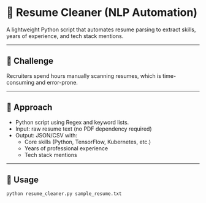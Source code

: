 # 📌 Resume Cleaner (NLP Automation)

A lightweight Python script that automates resume parsing to extract skills, years of experience, and tech stack mentions.

---

## 🔹 Challenge
Recruiters spend hours manually scanning resumes, which is time-consuming and error-prone.

---

## 🔹 Approach
- Python script using Regex and keyword lists.
- Input: raw resume text (no PDF dependency required)
- Output: JSON/CSV with:
  - Core skills (Python, TensorFlow, Kubernetes, etc.)
  - Years of professional experience
  - Tech stack mentions

---

## 🔹 Usage
```bash
python resume_cleaner.py sample_resume.txt
